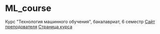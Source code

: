 # ML_course
Курс "Технология машинного обучения", бакалавриат, 6 семестр
[Сайт преподователя](https://ugapanyuk.github.io/) 
[Страница курса](https://github.com/ugapanyuk/ml_course_2022/wiki/COURSE_TMO)

